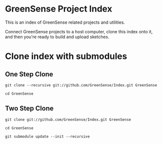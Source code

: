 # GreenSense Project Index
This is an index of GreenSense related projects and utilities.

Connect GreenSense projects to a host computer, clone this index onto it, and then you're ready to build and upload sketches.

# Clone index with submodules

## One Step Clone
```
git clone --recursive git://github.com/GreenSense/Index.git GreenSense

cd GreenSense
```

## Two Step Clone
```
git clone git://github.com/GreenSense/Index.git GreenSense

cd GreenSense

git submodule update --init --recursive
```
